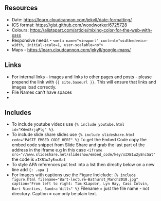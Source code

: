## Resources

- Date: https://learn.cloudcannon.com/jekyll/date-formatting/
- ICS format: https://gist.github.com/woodworker/6725728
- Colours: https://alistapart.com/article/mixing-color-for-the-web-with-sass
- Responsive needs - ```<meta name="viewport" content="width=device-width, initial-scale=1, user-scalable=no">```
- Maps - https://learn.cloudcannon.com/jekyll/google-maps/

## Links

- For internal links - images and links to other pages and posts - please prepend the link with ```{{ site.baseurl }}```. This will ensure that links and images load correctly.
- File Names can't have spaces
- 

## Includes
- To include youtube videos use ```{% include youtube.html id="KWvd8rjqPlg" %}```.
- To include slide share slides use ```{% include slideshare.html code="PASTE EMBED CODE HERE" %}``` To get the Embed Code copy the embed code snippet from Slide Share and grab the last part of the address in the iframe e.g In this case ``` <iframe src="//www.slideshare.net/slideshow/embed_code/key/xIXB1w2y8ncGat" ``` the code is ```xIXB1w2y8ncGat```
- To style APA references put text into a list then directly below on a new line add ```{: .apa }```
- For Images with captions use the Figure Inclclude: ```{% include figure.html filename="Bart-lecture-Bathurst_March2018.jpg" caption="From left to right: Tim KLapdor, Lyn Hay, Cass Colvin, Bart Rienties, Sandra Wills" %}``` Filename = just the file name - not directory. Caption = can only be plain text.
